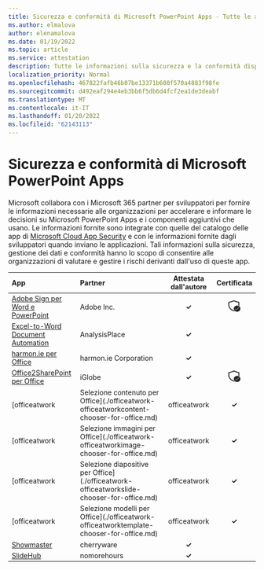 ```yaml
---
title: Sicurezza e conformità di Microsoft PowerPoint Apps - Tutte le app
ms.author: elmalova
author: elenamalova
ms.date: 01/19/2022
ms.topic: article
ms.service: attestation
description: Tutte le informazioni sulla sicurezza e la conformità disponibili per tutte le app PowerPoint Microsoft.
localization_priority: Normal
ms.openlocfilehash: 467822fafb46b07be13371b608f570a4883f98fe
ms.sourcegitcommit: d492eaf294e4eb3bb6f5db6d4fcf2ea1de3deabf
ms.translationtype: MT
ms.contentlocale: it-IT
ms.lasthandoff: 01/20/2022
ms.locfileid: "62143113"
---
```

# <a name="microsoft-powerpoint-apps-security-and-compliance"></a>Sicurezza e conformità di Microsoft PowerPoint Apps

Microsoft collabora con i Microsoft 365 partner per sviluppatori per fornire le informazioni necessarie alle organizzazioni per accelerare e informare le decisioni su Microsoft PowerPoint Apps e i componenti aggiuntivi che usano. Le informazioni fornite sono integrate con quelle del catalogo delle app di [Microsoft Cloud App Security](https://www.microsoft.com/en-us/enterprise-mobility-security/cloud-app-security) e con le informazioni fornite dagli sviluppatori quando inviano le applicazioni. Tali informazioni sulla sicurezza, gestione dei dati e conformità hanno lo scopo di consentire alle organizzazioni di valutare e gestire i rischi derivanti dall'uso di queste app.

| **App** | **Partner** | **Attestata dall'autore** | **Certificata** |
|:--------|:------------|:----------------------:|:-------------:|
| [Adobe Sign per Word e PowerPoint](./adobe-inc-sign-for-word-and-powerpoint.md) | Adobe Inc. | **✓** | <img alt="Certified application badge" src="../media/certified-badge.png" height="25" width="25" /> |
| [Excel-to-Word Document Automation](./analysisplace-excel-to-word-document-automation.md) | AnalysisPlace | **✓** |  |
| [harmon.ie per Office](./harmonie-corporation-for-office.md) | harmon.ie Corporation | **✓** |  |
| [Office2SharePoint per Office](./iglobe-office2sharepoint-for-office.md) | iGlobe | **✓** | <img alt="Certified application badge" src="../media/certified-badge.png" height="25" width="25" /> |
| [officeatwork | Selezione contenuto per Office](./officeatwork-officeatworkcontent-chooser-for-office.md) | officeatwork | **✓** |  |
| [officeatwork | Selezione immagini per Office](./officeatwork-officeatworkimage-chooser-for-office.md) | officeatwork | **✓** |  |
| [officeatwork | Selezione diapositive per Office](./officeatwork-officeatworkslide-chooser-for-office.md) | officeatwork | **✓** |  |
| [officeatwork | Selezione modelli per Office](./officeatwork-officeatworktemplate-chooser-for-office.md) | officeatwork | **✓** |  |
| [Showmaster](./cherryware-showmaster.md) | cherryware | **✓** |  |
| [SlideHub](./nomorehours-slidehub.md) | nomorehours | **✓** |  |
